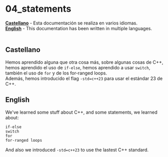 # 04_statements

[**Castellano**](#Castellano) - Esta documentación se realiza en varios idiomas.</br>
[**English**](#English) - This documentation has been written in multiple languages.</br></br>


## Castellano
Hemos aprendido alguna que otra cosa más, sobre algunas cosas de C++, hemos aprendido el uso de `if-else`, hemos aprendido a usar `switch`, también el uso de `for` y de los for-ranged loops.</br>
Además, hemos introducido el flag `-std=c++23` para usar el estándar 23 de C++.
</br>


## English
We've learned some stuff about C++, and some statements, we learned about:
```
if-else
switch
for
for-ranged loops
```

And also we introduced `-std=c++23` to use the lastest C++ standard.